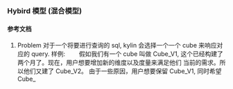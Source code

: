 ### Hybird 模型 (混合模型)
#### 参考文档
1. Problem
对于一个将要进行查询的 sql, kylin 会选择一个一个 cube 来响应对应的 query.
样例: 
&ensp;&ensp;&ensp;&ensp;假如我们有一个 cube 叫做 Cube_V1, 这个已经构建了两个月了。现在，用户想要增加新的维度以及度量来满足他们 当前的需求。所以他们又建了 Cube_V2。
由于一些原因，用户想要保留 Cube_V1, 同时希望 Cube_
